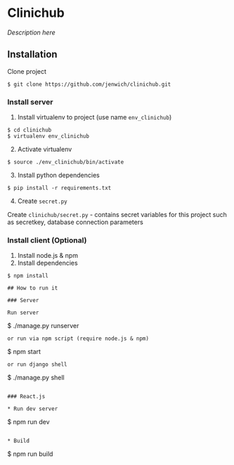 # Clinichub

*Description here*

## Installation

Clone project

```
$ git clone https://github.com/jenwich/clinichub.git
```

### Install server

1. Install virtualenv to project (use name `env_clinichub`)

  ```
  $ cd clinichub
  $ virtualenv env_clinichub
  ```

2. Activate virtualenv

  ```
  $ source ./env_clinichub/bin/activate
  ```

3. Install python dependencies

  ```
  $ pip install -r requirements.txt
  ```
4. Create `secret.py`

  Create `clinichub/secret.py` - contains secret variables for this project such as secretkey, database connection parameters

### Install client (Optional)

1. Install node.js & npm
2. Install dependencies

  ```
  $ npm install

## How to run it

### Server

Run server

```
$ ./manage.py runserver
```
or run via npm script (require node.js & npm)
```
$ npm start
```
or run django shell
```
$ ./manage.py shell
```

### React.js

* Run dev server

  ```
  $ npm run dev
  ```

* Build

  ```
  $ npm run build
  ```

